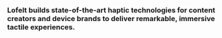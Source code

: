 <head>
  <link rel="stylesheet" type="text/css" href="theme.css">
</head>

<!-- <ul>
  {% for item in site.pages %}
    <li {% if page.url contains item.url %}class="active"{% endif %}><a href="{{ item.url }}">{{ item.title }}</a></li>
  {% endfor %}
</ul> -->

### Lofelt builds state-of-the-art haptic technologies for content creators and device brands to deliver remarkable, immersive tactile experiences.
